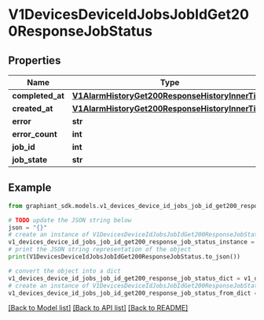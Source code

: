 # V1DevicesDeviceIdJobsJobIdGet200ResponseJobStatus


## Properties

Name | Type | Description | Notes
------------ | ------------- | ------------- | -------------
**completed_at** | [**V1AlarmHistoryGet200ResponseHistoryInnerTime**](V1AlarmHistoryGet200ResponseHistoryInnerTime.md) |  | [optional] 
**created_at** | [**V1AlarmHistoryGet200ResponseHistoryInnerTime**](V1AlarmHistoryGet200ResponseHistoryInnerTime.md) |  | [optional] 
**error** | **str** |  | [optional] 
**error_count** | **int** |  | [optional] 
**job_id** | **int** |  | [optional] 
**job_state** | **str** |  | [optional] 

## Example

```python
from graphiant_sdk.models.v1_devices_device_id_jobs_job_id_get200_response_job_status import V1DevicesDeviceIdJobsJobIdGet200ResponseJobStatus

# TODO update the JSON string below
json = "{}"
# create an instance of V1DevicesDeviceIdJobsJobIdGet200ResponseJobStatus from a JSON string
v1_devices_device_id_jobs_job_id_get200_response_job_status_instance = V1DevicesDeviceIdJobsJobIdGet200ResponseJobStatus.from_json(json)
# print the JSON string representation of the object
print(V1DevicesDeviceIdJobsJobIdGet200ResponseJobStatus.to_json())

# convert the object into a dict
v1_devices_device_id_jobs_job_id_get200_response_job_status_dict = v1_devices_device_id_jobs_job_id_get200_response_job_status_instance.to_dict()
# create an instance of V1DevicesDeviceIdJobsJobIdGet200ResponseJobStatus from a dict
v1_devices_device_id_jobs_job_id_get200_response_job_status_from_dict = V1DevicesDeviceIdJobsJobIdGet200ResponseJobStatus.from_dict(v1_devices_device_id_jobs_job_id_get200_response_job_status_dict)
```
[[Back to Model list]](../README.md#documentation-for-models) [[Back to API list]](../README.md#documentation-for-api-endpoints) [[Back to README]](../README.md)


